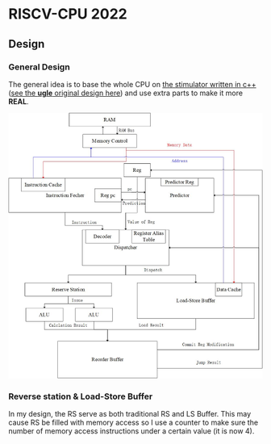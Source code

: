 # RISCV-CPU 2022
## Design

### General Design
The general idea is to base the whole CPU
on [the stimulator written in c++](https://github.com/KelvinMYYZJ/RISCV) ([see the **ugle** original design here](README.assets/ppca_cpu_structure.jpg)) and use extra parts to make it more **REAL**.

![CPU design](README.assets/design.jpg)

### Reverse station & Load-Store Buffer
In my design, the RS serve as both traditional RS and LS Buffer. This may cause RS be filled with memory access so I use a counter to make sure the number of memory access instructions under a certain value (it is now $4$).